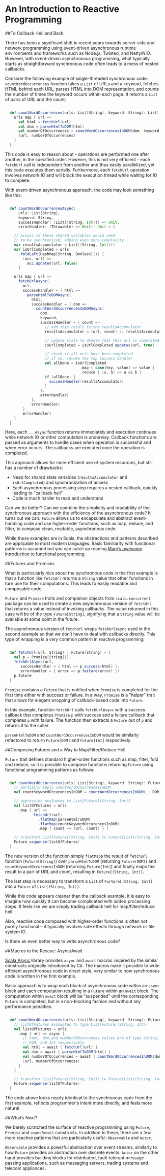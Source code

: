 An Introduction to Reactive Programming=======================================##To Callback Hell and BackThere has been a significant shift in recent years towards server-side andnetwork programming using event-driven asynchronous runtime environments andframeworks such as Node.js, Twisted, and Netty/NIO.  However, with event-drivenasynchronous programming, what typically starts as straightforward synchronouscode often leads to a mess of nested callbacks.Consider the following example of single-threaded synchronous code:`countWordOccurrences` function takes a `List` of URLs and a keyword, fetchesHTML behind each URL, parses HTML into DOM representation, and counts the numberof times the keyword occurs within each page.  It returns a `List` of pairs ofURL and the count:```scala  def countWordOccurrences(urls: List[String], keyword: String): List[(String, Int)] = {    urls map { url =>      val html = fetchUrl(url)      val dom = parseHtmlToDOM(html)      val numberOfOccurrences = countWordOccurrencesInDOM(dom, keyword)      (url, numberOfOccurrences)    }  }```This code is easy to reason about - operations are performed one after another,in the specified order.  However, this is not very efficient - each `fetchUrl`call is independent from another and thus easily parallelized, yet this code executes them serially.  Furthermore, each `fetchUrl` operation involves network IO and will block the execution thread while waiting for IO to complete.With event-driven asynchronous approach, the code may look something like this:```scala  def countWordOccurrencesAsync(      urls: List[String],       keyword: String,      successHandler: (List[(String, Int)]) => Unit,      errorHandler: (Throwable) => Unit): Unit = {    // access to these shared variables would need     // to be synchronized, adding even more complexity    var resultsAccumulator = List[(String, Int)]()    var isUrlCompleted = urls      .foldLeft(HashMap[String, Boolean]()) {        (acc, url) =>          acc.updated(url, false)      }    urls map { url =>      fetchUrlAsync(        url,         successHandler = { html =>          parseHtmlToDOMAsync(            html,            successHandler = { dom =>              countWordOccurrencesInDOMAsync(                dom,                keyword,                 successHandler = { count =>                  // add this result to the resultsAccumulator                  resultsAccumulator = (url, count) :: resultsAccumulator                  // update state to denote that this url is completed                  isUrlCompleted = isUrlCompleted.updated(url, true)                  // check if all urls have been completed                  // if so, invoke the top success handler                  val allDone = isUrlCompleted                                  .map { case(key, value) => value }                                  .reduce { (a, b) => a && b }                  if (allDone) {                    successHandler(resultsAccumulator)                  }                },                errorHandler)            },            errorHandler)        },        errorHandler)    }  }```Here, each `...Async` function returns immediately and execution continues whilenetwork IO or other computation is underway.  Callback functions are passed asarguments to handle cases when operation is successful and when error occurs.The callbacks are executed once the operation is completed.This approach allows for more efficient use of system resources, but still has a number of drawbacks: - Need for shared state variables (`resultsAccumulator` and `isUrlCompleted`)   and synchronization of access - Each asynchronous processing step requires a nested callback, quickly leading    to "callback hell" - Code is much harder to read and understandCan we do better? Can we combine the simplicity and readability of the synchronousapproach with the efficiency of the asynchronous code? It turns out we can.`Future` allows us to encapsulate and abstract event-handling code and usehigher-order functions, such as map, reduce, and filter, to compose clean,readable, asynchronous code.While these examples are in Scala, the abstractions and patterns described areapplicable to most modern languages.  Basic familiarity with functional patternsis assumed but you can catch up reading [Mary’s awesome introduction to functionalprogramming](https://codewords.hackerschool.com/issues/one/an-introduction-to-functional-programming).##Futures and PromisesWhat is particularly nice about the synchronous code in the first example is thata function like `fetchUrl` returns a `String` value that other functions inturn use for their computations.  This leads to easily readable and composablecode.`Future` and `Promise` traits and companion objects from `scala.concurrent` package can be used to create a new asynchronous version of `fetchUrl` thatreturns a value instead of invoking callbacks. The value returned in this casewill be of the type `Future[String]`, signifying that a `String` value will beavailable at some point in the future.The asynchronous version of `fetchUrl` wraps `fetchUrlAsync` used in the secondexample so that we don’t have to deal with callbacks directly.  This type ofwrapping is a very common pattern in reactive programming:```scala  def fetchUrl(url: String) : Future[String] = {    val p = Promise[String]()    fetchUrlAsync(url,       successHandler = { html => p.success(html) },       errorHandler = { error => p.failure(error) })    p.future  }````Promise` contains a `Future` that is notified when `Promise` is completed forthe first time either with success or failure.  In a way, `Promise` is a "helper"trait that allows for elegant wrapping of callback-based code into `Future`.In this example, function `fetchUrl` calls `fetchUrlAsync` with a success callback thatcompletes `Promise` `p` with success and a failure callback that completes `p`with failure.  The function then extracts a `Future` out of `p` and returns itto the caller.`parseHtmlToDOM` and `countWordOccurrencesInDOM` would be similarly refactoredto return `Future[DOM]` and `Future[Int]` respectively.##Composing Futures and a Way to Map/Filter/Reduce Hell`Future` trait defines standard higher-order functions such as map, filter, foldand reduce, so it is possible to compose functions returning `Future` usingfunctional programming patterns as follows:```scala  def countWordOccurrences(urls: List[String], keyword: String): Future[List[(String, Int)]] = {    // partially apply countWordOccurrencesInDOM    val countKeywordOccurencesInDOM = countWordOccurrencesInDOM(_: DOM, keyword)    // expression evaluates to List[Future[(String, Int)]    val listOfFutures = urls      .map { url =>              fetchUrl(url)               .flatMap(parseHtmlToDOM)               .flatMap(countKeywordOccurencesInDOM)               .map { count => (url, count) } }    // transform List[Future[(String, Int)] to Future[List[(String, Int)]]    Future.sequence(listOfFutures)  }```The new version of the function simply `flatMap`s the result of `fetchUrl`function (`Future[String]`) over `parseHtmlToDOM` (returning `Future[DOM]`) and`countKeywordOccurencesInDOM` (returning `Future[Int]`) and finally maps the resultto a pair of URL and count, resulting in `Future[(String, Int)]`.The last step is necessary to transform a `List` of `Furture[(String, Int)]`into a `Future` of `List[(String, Int)]`.While this code appears cleaner than the callback example, it is easy to imaginehow quickly it can become complicated with added processing steps.  It feels likewe are simply trading callback hell for map/filter/reduce hell.Also, reactive code composed with higher-order functions is often not purelyfunctional – it typically involves side effects through network or file system IO.Is there an even better way to write asynchronous code?##Macros to the Rescue: Async/Await[Scala Async](https://github.com/scala/async) library provides `async` and `await`macros inspired by the similar constructs originally introduced by C#. Themacros make it possible to write efficient asynchronous code in direct style,very similar to how synchronous code is written in the first example.Basic approach is to wrap each block of asynchronous code within an `async` blockand each computation resulting in a `Future` within an `await` block.  Thecomputation within `await` block will be "suspended" until the corresponding`Future` is completed, but in a non-blocking fashion and without any performancepenalties.```scala  def countWordOccurrences(urls: List[String], keyword: String): Future[List[(String, Int)]] = {    // listOfFutures evaluates to type List[Future[(String, Int)]    val listOfFutures = urls      .map { url => async {        // html, dom and numberOfOccurences values are of type String,         // DOM, and Int respectively        val html = await { fetchUrl(url) }        val dom = await { parseHtmlToDOM(html) }        val numberOfOccurrences = await { countWordOccurrencesInDOM(dom, keyword) }        (url, numberOfOccurrences)       }    }    // transform List[Future[(String, Int)] to Future[List[(String, Int)]]    Future.sequence(listOfFutures)  }```The code above looks nearly identical to the synchronous code from thefirst example, reflects programmer's intent more directly, and feels more natural.##What’s Next?We barely scratched the surface of reactive programming using `Future`, `Promise` and`async`/`await` constructs.  In addition to these, there are a few more reactivepatterns that are particularly useful: `Observable` and `Actor`.`Observable` provides a powerful abstraction over event streams, similarly tohow `Future` provides an abstraction over discrete events. `Actor` on the other hand provides building blocks for distributed, fault-tolerant message passing applications, such as  messaging servers, trading systems and telecom appliances.